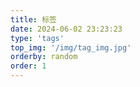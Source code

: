 ```yaml
---
title: 标签
date: 2024-06-02 23:23:23
type: 'tags'
top_img: '/img/tag_img.jpg'
orderby: random
order: 1
---
```

